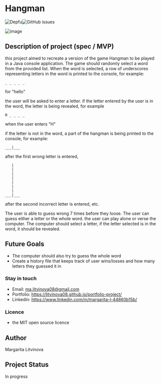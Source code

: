 # Hangman
![Depfu](https://img.shields.io/depfu/litvinova08/hangman)![GitHub issues](https://img.shields.io/github/issues/litvinova08/hangman)

![image](https://user-images.githubusercontent.com/37922356/218347465-39a67b8f-a4c7-475f-9b30-4e6231789333.png)

## Description of project (spec / MVP)
this project aimed to recreate a version of the game Hangman to be played in a Java console application.
The game should randomly select a word from the provided list. When the word is selected, a row of underscores representing letters in the word is printed to the console, for example:
```
_ _ _ _ _
```

for "hello"

the user will be asked to enter a letter. if the letter entered by the user is in the word, the letter is being revealed, for example
```
H _ _ _ _
```
when the user enters "H"

if the letter is not in the word, a part of the hangman is being printed to the console, for example:
```
___|___
```
after the first wrong letter is entered,

```
   |
   |
   |
   |
   |
   |
   |
___|___
```
after the second incorrect letter is entered, etc.

The user is able to guess wrong 7 times before they loose. The user can guess either a letter or the whole word.
the user can play alone or verse the computer. The computer should select a letter, if the letter selected is in the word, it should be revealed.

## Future Goals
- The computer should also try to guess the whole word
- Create a history file that keeps track of user wins/losses and how many letters they guessed it in


### Stay in touch
- Email: ma.litvinova08@gmail.com
- Portfolio: https://litvinova08.github.io/portfolio-project/
- Linkedin: https://www.linkedin.com/in/margarita-l-44860b15b/
### Licence
- the MIT open source licence
## Author
Margarita Litvinova
## Project Status
In progress
